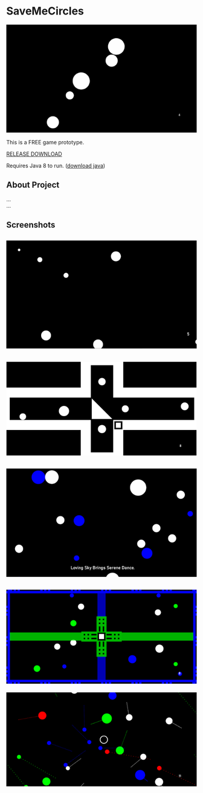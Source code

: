# SaveMeCircles  
  
![main_preview](_screenshots/preview.gif)  
  
This is a FREE game prototype.  
  
[RELEASE DOWNLOAD](https://github.com/Dark-Gran/SaveMeCircles/releases/tag/1.0)  
  
Requires Java 8 to run. ([download java](https://www.java.com/en/download/))  
  
  
## About Project  
  
...  
...  
  
  
## Screenshots
  
![preview1](_screenshots/screen0.png)  
---  
![preview2](_screenshots/screen2.png)  
---  
![preview3](_screenshots/screen1.png)  
---  
![preview4](_screenshots/screen4.png)  
---  
![preview5](_screenshots/screen3.png)  
  
  
